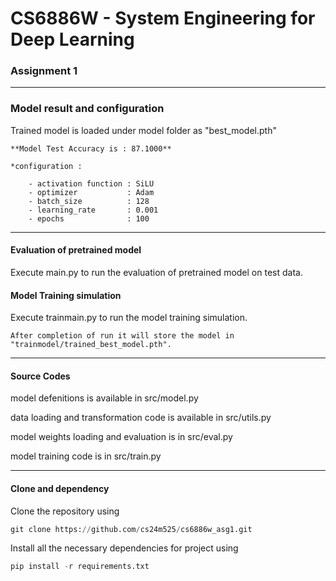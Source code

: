 # CS6886W - System Engineering for Deep Learning
### Assignment 1

***
### Model result and configuration
Trained model is loaded under model folder as "best_model.pth"  

    **Model Test Accuracy is : 87.1000**

    *configuration : 

        - activation function : SiLU
        - optimizer           : Adam
        - batch_size          : 128
        - learning_rate       : 0.001
        - epochs              : 100

***
#### Evaluation of pretrained model
Execute main.py to run the evaluation of pretrained model on test data.

#### Model Training simulation
Execute trainmain.py to run the model training simulation.  

    After completion of run it will store the model in "trainmodel/trained_best_model.pth".

***
#### Source Codes
model defenitions is available in src/model.py  

data loading and transformation code is available in src/utils.py  

model weights loading and evaluation is in src/eval.py  

model training code is in src/train.py  
***

#### Clone and dependency
Clone the repository using  
```python
git clone https://github.com/cs24m525/cs6886w_asg1.git
```

Install all the necessary dependencies for project using  
```python
pip install -r requirements.txt
```




